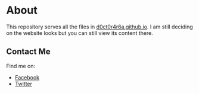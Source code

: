 About
===
This repository serves all the files in [d0ct0r4r6a.github.io](https://d0ct0r4r6a.github.io).
I am still deciding on the website looks but you can still view its content there.

Contact Me
---
Find me on:

- [Facebook](https://facebook.com/d0ct0r46a)
- [Twitter](https://twitter.com/d0ct0r4r6a)
